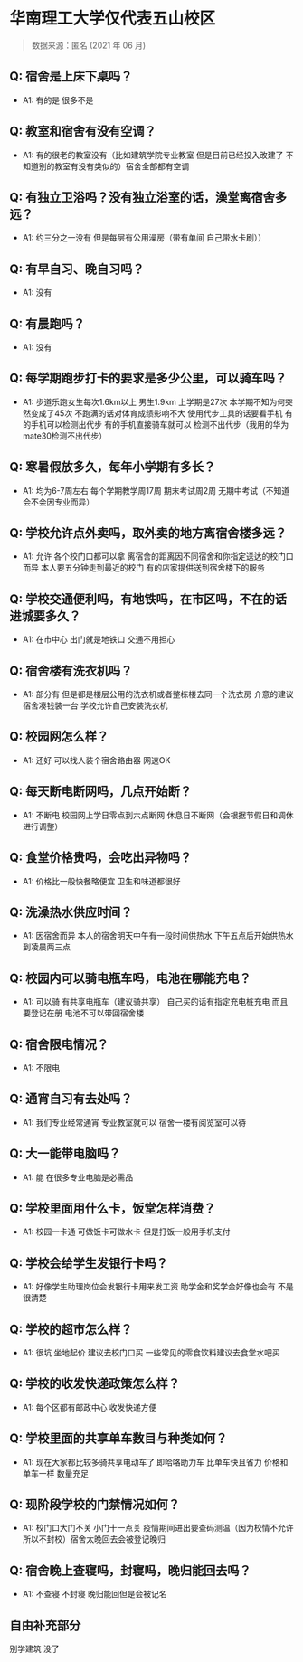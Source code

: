 # 华南理工大学仅代表五山校区

> 数据来源：匿名 (2021 年 06 月)

## Q: 宿舍是上床下桌吗？

- A1: 有的是 很多不是

## Q: 教室和宿舍有没有空调？

- A1: 有的很老的教室没有（比如建筑学院专业教室 但是目前已经投入改建了 不知道别的教室有没有类似的）宿舍全部都有空调

## Q: 有独立卫浴吗？没有独立浴室的话，澡堂离宿舍多远？

- A1: 约三分之一没有 但是每层有公用澡房（带有单间 自己带水卡刷））

## Q: 有早自习、晚自习吗？

- A1: 没有

## Q: 有晨跑吗？

- A1: 没有

## Q: 每学期跑步打卡的要求是多少公里，可以骑车吗？

- A1: 步道乐跑女生每次1.6km以上 男生1.9km 上学期是27次 本学期不知为何突然变成了45次 不跑满的话对体育成绩影响不大 使用代步工具的话要看手机 有的手机可以检测出代步 有的手机直接骑车就可以 检测不出代步（我用的华为mate30检测不出代步）

## Q: 寒暑假放多久，每年小学期有多长？

- A1: 均为6-7周左右 每个学期教学周17周 期末考试周2周 无期中考试（不知道会不会因专业而异）

## Q: 学校允许点外卖吗，取外卖的地方离宿舍楼多远？

- A1: 允许 各个校门口都可以拿 离宿舍的距离因不同宿舍和你指定送达的校门口而异 本人要五分钟走到最近的校门 有的店家提供送到宿舍楼下的服务

## Q: 学校交通便利吗，有地铁吗，在市区吗，不在的话进城要多久？

- A1: 在市中心 出门就是地铁口 交通不用担心

## Q: 宿舍楼有洗衣机吗？

- A1: 部分有 但是都是楼层公用的洗衣机或者整栋楼去同一个洗衣房 介意的建议宿舍凑钱装一台 学校允许自己安装洗衣机

## Q: 校园网怎么样？

- A1: 还好 可以找人装个宿舍路由器 网速OK

## Q: 每天断电断网吗，几点开始断？

- A1: 不断电 校园网上学日零点到六点断网 休息日不断网（会根据节假日和调休进行调整）

## Q: 食堂价格贵吗，会吃出异物吗？

- A1: 价格比一般快餐略便宜 卫生和味道都很好

## Q: 洗澡热水供应时间？

- A1: 因宿舍而异 本人的宿舍明天中午有一段时间供热水 下午五点后开始供热水到凌晨两三点

## Q: 校园内可以骑电瓶车吗，电池在哪能充电？

- A1: 可以骑 有共享电瓶车（建议骑共享） 自己买的话有指定充电桩充电 而且要登记在册 电池不可以带回宿舍楼

## Q: 宿舍限电情况？

- A1: 不限电

## Q: 通宵自习有去处吗？

- A1: 我们专业经常通宵 专业教室就可以 宿舍一楼有阅览室可以待

## Q: 大一能带电脑吗？

- A1: 能 在很多专业电脑是必需品

## Q: 学校里面用什么卡，饭堂怎样消费？

- A1: 校园一卡通 可做饭卡可做水卡 但是打饭一般用手机支付

## Q: 学校会给学生发银行卡吗？

- A1: 好像学生助理岗位会发银行卡用来发工资 助学金和奖学金好像也会有 不是很清楚

## Q: 学校的超市怎么样？

- A1: 很坑 坐地起价 建议去校门口买 一些常见的零食饮料建议去食堂水吧买

## Q: 学校的收发快递政策怎么样？

- A1: 每个区都有邮政中心 收发快递方便

## Q: 学校里面的共享单车数目与种类如何？

- A1: 现在大家都比较多骑共享电动车了 即哈咯助力车 比单车快且省力 价格和单车一样 数量充足

## Q: 现阶段学校的门禁情况如何？

- A1: 校门口大门不关 小门十一点关 疫情期间进出要查码测温（因为校情不允许所以不封校）宿舍太晚回去会被登记晚归

## Q: 宿舍晚上查寝吗，封寝吗，晚归能回去吗？

- A1: 不查寝 不封寝 晚归能回但是会被记名

## 自由补充部分

别学建筑 没了